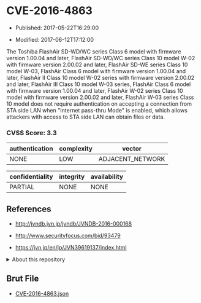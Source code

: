 # CVE-2016-4863

- Published: 2017-05-22T16:29:00

- Modified: 2017-06-12T17:12:00

The Toshiba FlashAir SD-WD/WC series Class 6 model with firmware version 1.00.04 and later, FlashAir SD-WD/WC series Class 10 model W-02 with firmware version 2.00.02 and later, FlashAir SD-WE series Class 10 model W-03, FlashAir Class 6 model with firmware version 1.00.04 and later, FlashAir II Class 10 model W-02 series with firmware version 2.00.02 and later, FlashAir III Class 10 model W-03 series, FlashAir Class 6 model with firmware version 1.00.04 and later, FlashAir W-02 series Class 10 model with firmware version 2.00.02 and later, FlashAir W-03 series Class 10 model does not require authentication on accepting a connection from STA side LAN when "Internet pass-thru Mode" is enabled, which allows attackers with access to STA side LAN can obtain files or data.

### CVSS Score: **3.3**

| authentication | complexity | vector |
| --- | --- | --- |
| NONE | LOW | ADJACENT_NETWORK |

| confidentiality | integrity | availability |
| --- | --- | --- |
| PARTIAL | NONE | NONE |

## References

* http://jvndb.jvn.jp/jvndb/JVNDB-2016-000168

* http://www.securityfocus.com/bid/93479

* https://jvn.jp/en/jp/JVN39619137/index.html

<details>
<summary>About this repository</summary> 

  This repository is part of the project [Live Hack CVE](https://github.com/Live-Hack-CVE). Main website can be found [www.live-hack.org](https://www.live-hack.org) 
  
  Made by [Sn0wAlice](https://github.com/Sn0wAlice) for the people that care about security and need to have a feed of the latest CVEs. Hope you enjoy it, don't forget to star the repo and follow me on [Twitter](https://twitter.com/Sn0wAlice) and [Github](https://github.com/Sn0wAlice). And that is my [personnal website](https://www.alice-snow.me/)

  - [Home Page](https://github.com/Live-Hack-CVE)
  - [Framework](https://github.com/Live-Hack-CVE/cve-framework)
  - [CVE database](https://github.com/Live-Hack-CVE/full_database)
  - [Changelog](https://github.com/Live-Hack-CVE/Changelog)
</details>

## Brut File

* [CVE-2016-4863.json](https://raw.githubusercontent.com/Live-Hack-CVE/full_database/main/cves/2016/CVE-2016-4863.json)

